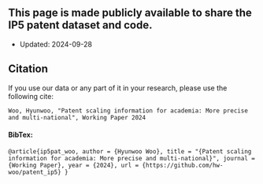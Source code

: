 ## This page is made publicly available to share the IP5 patent dataset and code.
- Updated: 2024-09-28

## Citation
If you use our data or any part of it in your research, please use the following cite:

`Woo, Hyunwoo, "Patent scaling information for academia: More precise and multi-national", Working Paper 2024`

#### BibTex:
`@article{ip5pat_woo,
    author = {Hyunwoo Woo},
    title = "{Patent scaling information for academia: More precise and multi-national}",
    journal = {Working Paper},
    year = {2024},
    url = {https://github.com/hw-woo/patent_ip5}
}`
